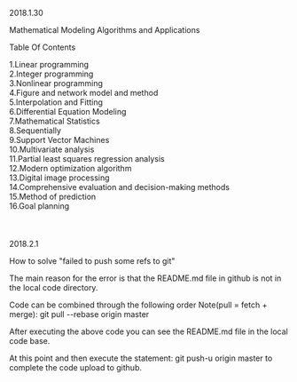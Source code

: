 2018.1.30

Mathematical Modeling Algorithms and Applications

Table Of Contents

1.Linear programming<br>
2.Integer programming<br>
3.Nonlinear programming<br>
4.Figure and network model and method<br>
5.Interpolation and Fitting<br>
6.Differential Equation Modeling<br>
7.Mathematical Statistics<br>
8.Sequentially<br>
9.Support Vector Machines<br>
10.Multivariate analysis<br>
11.Partial least squares regression analysis<br>
12.Modern optimization algorithm<br>
13.Digital image processing<br>
14.Comprehensive evaluation and decision-making methods<br>
15.Method of prediction<br>
16.Goal planning<br>
<br>
<br>
<br>
2018.2.1

How to solve "failed to push some refs to git"

The main reason for the error is that the README.md file in github is not in the local code directory.

Code can be combined through the following order Note(pull = fetch + merge):
git pull --rebase origin master

After executing the above code you can see the README.md file in the local code base.

At this point and then execute the statement:
git push-u origin master
to complete the code upload to github.
